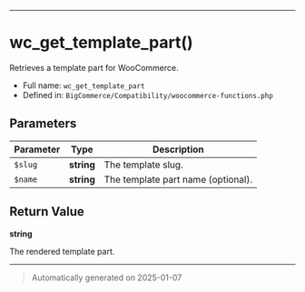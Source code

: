 ***

# wc_get_template_part()

Retrieves a template part for WooCommerce.




* Full name: `wc_get_template_part`
* Defined in: `BigCommerce/Compatibility/woocommerce-functions.php`

## Parameters

| Parameter | Type | Description |
|-----------|------|-------------|
| `$slug` | **string** | The template slug. |
| `$name` | **string** | The template part name (optional). |

## Return Value

**string**

The rendered template part.

***
> Automatically generated on 2025-01-07
